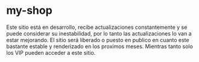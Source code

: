 # my-shop
Este sitio está en desarrollo, recibe actualizaciones constantemente y se puede considerar su inestabilidad, por lo tanto las actualizaciones lo van a estar mejorando.
El sitio será liberado o puesto en publico en cuanto este bastante estable y renderizado en los proximos meses.
Mientras tanto solo los VIP pueden acceder a este sitio.